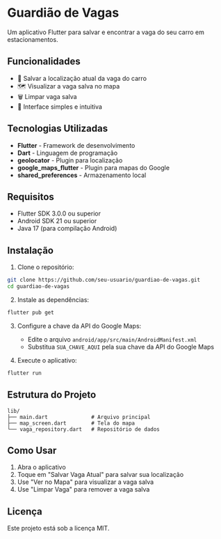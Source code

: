 # Guardião de Vagas

Um aplicativo Flutter para salvar e encontrar a vaga do seu carro em estacionamentos.

## Funcionalidades

- 📍 Salvar a localização atual da vaga do carro
- 🗺️ Visualizar a vaga salva no mapa
- 🗑️ Limpar vaga salva
- 📱 Interface simples e intuitiva

## Tecnologias Utilizadas

- **Flutter** - Framework de desenvolvimento
- **Dart** - Linguagem de programação
- **geolocator** - Plugin para localização
- **google_maps_flutter** - Plugin para mapas do Google
- **shared_preferences** - Armazenamento local

## Requisitos

- Flutter SDK 3.0.0 ou superior
- Android SDK 21 ou superior
- Java 17 (para compilação Android)

## Instalação

1. Clone o repositório:
```bash
git clone https://github.com/seu-usuario/guardiao-de-vagas.git
cd guardiao-de-vagas
```

2. Instale as dependências:
```bash
flutter pub get
```

3. Configure a chave da API do Google Maps:
   - Edite o arquivo `android/app/src/main/AndroidManifest.xml`
   - Substitua `SUA_CHAVE_AQUI` pela sua chave da API do Google Maps

4. Execute o aplicativo:
```bash
flutter run
```

## Estrutura do Projeto

```
lib/
├── main.dart              # Arquivo principal
├── map_screen.dart        # Tela do mapa
└── vaga_repository.dart   # Repositório de dados
```

## Como Usar

1. Abra o aplicativo
2. Toque em "Salvar Vaga Atual" para salvar sua localização
3. Use "Ver no Mapa" para visualizar a vaga salva
4. Use "Limpar Vaga" para remover a vaga salva

## Licença

Este projeto está sob a licença MIT.
